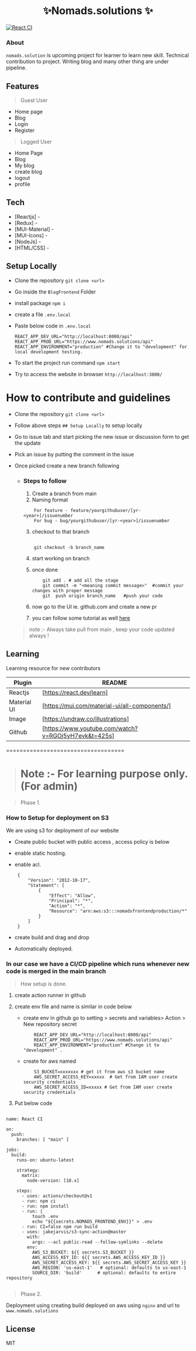 <h1 align="center"> ✨Nomads.solutions ✨ </h1>

[![React CI](https://github.com/techy1999/BlogFrontend/actions/workflows/node.js.yml/badge.svg?branch=main)](https://github.com/techy1999/BlogFrontend/actions/workflows/node.js.yml)

### About
```nomads.solution``` is upcoming project for learner to learn new skill. Technical contribution to project. Writing blog and many other thing are under pipeline.

## Features

> Guest User
- Home page 
- Blog 
- Login
- Register

> Logged User
- Home Page
- Blog
- My blog
- create blog
- logout
- profile


## Tech

- [Reactjs] - 
- [Redux] - 
- [MUI-Material] -
- [MUI-Icons] - 
- [NodeJs] -
- [HTML/CSS] - 


## Setup Locally
- Clone the repository ``` git clone <url> ```
- Go inside the ```BlogFrontend``` Folder
- install package ```npm i ```
- create a file ``` .env.local ```
- Paste below code in ```.env.local ```

    ```
    REACT_APP_DEV_URL="http://localhost:8000/api"
    REACT_APP_PROD_URL="https://www.nomads.solutions/api"
    REACT_APP_ENVIRONMENT="production" #Change it to "development" for local development testing.
    ```
- To start the project run command ```npm start```
- Try to access the website in browser ```http://localhost:3000/```

# How to contribute and guidelines
- Clone the repository ``` git clone <url> ```
- Follow above steps ``` ## Setup Locally ``` to setup locally 
- Go to issue tab and start picking the new issue or discussion form to get the update
- Pick an issue by putting the comment in the issue
- Once picked create a new branch following 

    - ### Steps to follow 
        1. Create a branch from main
        2. Naming format

        ```
            For feature - feature/yourgithubuser/[yr-<year>]/issuenumber
            For bug - bug/yourgithubuser/[yr-<year>]/issuenumber

        ```

        3. checkout to that branch
        ```

            git checkout -b branch_name 

        ```

        4. start working on branch

        5. once done 
            ```
                git add . # add all the stage
                git commit -m "<meaning commit message>"  #commit your changes with proper message
                git  push origin branch_name   #push your code

            ```
        6. now go to the UI ie. github.com and create a new pr 
        7. you can follow some tutorial as well [here](https://www.youtube.com/watch?v=8lGpZkjnkt4)

  > note :- Always take pull from main , keep your code updated always ! 

## Learning

Learning resource for new contributors 

| Plugin | README |
| ------ | ------ |
| Reactjs | [https://react.dev/learn] |
| Material UI | [https://mui.com/material-ui/all-components/] |
| Image | [https://undraw.co/illustrations] |
| Github | [https://www.youtube.com/watch?v=RGOj5yH7evk&t=425s]


===================================

> # Note :- For learning purpose only.(For admin)

> Phase 1. 

### How to Setup for deployment on S3 

We are using s3 for deployment of our website 
- Create public bucket with public access , access policy is below
- enable static hosting.
- enable acl.

   ```
    {
        "Version": "2012-10-17",
        "Statement": [
            {
                "Effect": "Allow",
                "Principal": "*",
                "Action": "*",
                "Resource": "arn:aws:s3:::nomadsfrontendproduction/*"
            }
        ]
    }

   ```
- create build and drag and drop
- Automatically deployed.

### In our case we have a CI/CD pipeline which runs whenever new code is merged in the main branch

> How setup is done. 
 
1. create action runner in github
2. create env file and name is similar in code below 
    - create env in github  go to setting >  secrets and variables> Action > New repository secret 

        ```
            REACT_APP_DEV_URL="http://localhost:8000/api"
            REACT_APP_PROD_URL="https://www.nomads.solutions/api"
            REACT_APP_ENVIRONMENT="production" #Change it to "development" .

        ```
   - create for aws named
        ```
            S3_BUCKET=xxxxxxx # get it from aws s3 bucket name
            AWS_SECRET_ACCESS_KEY=xxxxx  # Get from IAM user create security credentials
            AWS_SECRET_ACCESS_ID=xxxxx # Get from IAM user create security credentials

        ```

3. Put below code 

```

name: React CI

on:
  push:
    branches: [ "main" ]

jobs:
  build:
    runs-on: ubuntu-latest

    strategy:
      matrix:
        node-version: [18.x]
    
    steps:
      - uses: actions/checkout@v1
      - run: npm ci
      - run: npm install
      - run: |
          touch .env
          echo "${{secrets.NOMADS_FRONTEND_ENV}}" > .env
      - run: CI=false npm run build
      - uses: jakejarvis/s3-sync-action@master
        with:
          args: --acl public-read --follow-symlinks --delete
        env: 
          AWS_S3_BUCKET: ${{ secrets.S3_BUCKET }}
          AWS_ACCESS_KEY_ID: ${{ secrets.AWS_ACCESS_KEY_ID }}
          AWS_SECRET_ACCESS_KEY: ${{ secrets.AWS_SECRET_ACCESS_KEY }}
          AWS_REGION: 'us-east-1'   # optional: defaults to us-east-1
          SOURCE_DIR: 'build'      # optional: defaults to entire repository


```

> Phase 2.

Deployment using creating build deployed on aws using ```nginx```  and url to ```www.nomads.solutions```


## License
MIT
